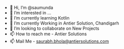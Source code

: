 - 👋 Hi, I’m @saumunda
- 👀 I’m interested in ...
- 🌱 I’m currently learning Kotlin
- 🌱 I’m currently Working in Antier Solution, Chandigarh
- 💞️ I’m looking to collaborate on New Projects
- 📫 How to reach me - Antier Solutions
- 📫 Mail Me - saurabh.bhola@antiersolutions.com

<!---
saumunda/saumunda is a ✨ special ✨ repository because its `README.md` (this file) appears on your GitHub profile.
You can click the Preview link to take a look at your changes.
--->
